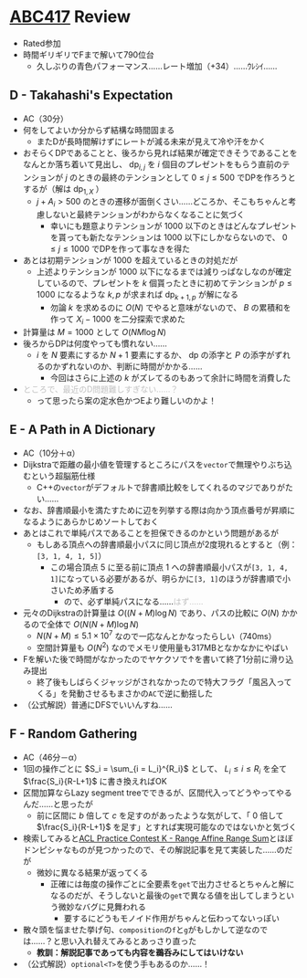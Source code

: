 # [ABC417](https://atcoder.jp/contests/abc417) Review
- Rated参加
- 時間ギリギリでFまで解いて790位台
  - 久しぶりの青色パフォーマンス……レート増加（+34）……ｳﾚｼｲ……

## D - Takahashi's Expectation
- AC（30分）
- 何をしてよいか分からず結構な時間固まる
  - またDが長時間解けずにレートが減る未来が見えて冷や汗をかく
- おそらくDPであることと、後ろから見れば結果が確定できそうであることをなんとか落ち着いて見出し、 $\mathrm{dp}_{i,j}$ を $i$ 個目のプレゼントをもらう直前のテンションが $j$ のときの最終のテンションとして $0 \leq j \leq 500$ でDPを作ろうとするが（解は $\mathrm{dp}_{1, X}$ ）
  - $j + A_i > 500$ のときの遷移が面倒くさい……どころか、そこもちゃんと考慮しないと最終テンションがわからなくなることに気づく
    - 幸いにも題意よりテンションが $1000$ 以下のときはどんなプレゼントを貰っても新たなテンションは $1000$ 以下にしかならないので、 $0 \leq j \leq 1000$ でDPを作って事なきを得た
- あとは初期テンションが $1000$ を超えているときの対処だが
  - 上述よりテンションが $1000$ 以下になるまでは減りっぱなしなのが確定しているので、プレゼントを $k$ 個貰ったときに初めてテンションが $p \leq 1000$ になるような $k,p$ が求まれば $\mathrm{dp}_{k+1,p}$ が解になる
    - 勿論 $k$ を求めるのに $O(N)$ でやると意味がないので、 $B$ の累積和を作って $X_i - 1000$ を二分探索で求めた
- 計算量は $M=1000$ として $O(NM \log N)$
- 後ろからDPは何度やっても慣れない……
  - $i$ を $N$ 要素にするか $N+1$ 要素にするか、 $\mathrm{dp}$ の添字と $P$ の添字がずれるのかずれないのか、判断に時間がかかる……
    - 今回はさらに上述の $k$ がズレてるのもあって余計に時間を消費した
- <span style="color: silver;">ところで、最近のD問題難しすぎない……？</span>
  - って思ったら案の定水色かつEより難しいのかよ！

## E - A Path in A Dictionary
- AC（10分＋α）
- Dijkstraで距離の最小値を管理するところにパスを`vector`で無理やりぶち込むという超脳筋仕様
  - C++の`vector`がデフォルトで辞書順比較をしてくれるのマジでありがたい……
- なお、辞書順最小を満たすために辺を列挙する際は向かう頂点番号が昇順になるようにあらかじめソートしておく
- あとはこれで単純パスであることを担保できるのかという問題があるが
  - もしある頂点への辞書順最小パスに同じ頂点が2度現れるとすると（例：`[3, 1, 4, 1, 5]`）
    - この場合頂点 $5$ に至る前に頂点 $1$ への辞書順最小パスが`[3, 1, 4, 1]`になっている必要があるが、明らかに`[3, 1]`のほうが辞書順で小さいため矛盾する
      - ので、必ず単純パスになる……<span style="color: silver;">はず……</span>
- 元々のDijkstraの計算量は $O((N+M)\log N)$ であり、パスの比較に $O(N)$ かかるので全体で $O(N(N+M)\log N)$
  - $N(N+M) \leq 5.1 \times 10^7$ なので一応なんとかなったらしい（740ms）
  - 空間計算量も $O(N^2)$ なのでメモリ使用量も317MBとなかなかにやばい
- Fを解いた後で時間がなかったのでヤケクソで↑を書いて終了1分前に滑り込み提出
  - 終了後もしばらくジャッジがされなかったので特大フラグ「風呂入ってくる」を発動させるもまさかの`AC`で逆に動揺した
- （公式解説）普通にDFSでいいんすね……

## F - Random Gathering
- AC（46分－α）
- 1回の操作ごとに $S_i = \sum_{i = L_i}^{R_i}$ として、 $L_i \leq i \leq R_i$ を全て $\frac{S_i}{R-L+1}$ に書き換えればOK
- 区間加算ならLazy segment treeでできるが、区間代入ってどうやってやるんだ……と思ったが
  - 前に区間に $b$ 倍して $c$ を足すのがあったような気がして、「 $0$ 倍して $\frac{S_i}{R-L+1}$ を足す」とすれば実現可能なのではないかと気づく
- 検索してみると[ACL Practice Contest K - Range Affine Range Sum](https://atcoder.jp/contests/practice2/tasks/practice2_k)とほぼドンピシャなものが見つかったので、その解説記事を見て実装した……のだが
  - 微妙に異なる結果が返ってくる
    - 正確には毎度の操作ごとに全要素を`get`で出力させるとちゃんと解になるのだが、そうしないと最後の`get`で異なる値を出してしまうという微妙なバグに見舞われる
      - 要するにどうもモノイド作用がちゃんと伝わってないっぽい
- 散々頭を悩ませた挙げ句、`composition`の`f`と`g`がもしかして逆なのでは……？と思い入れ替えてみるとあっさり直った
  - **教訓：解説記事であっても内容を鵜呑みにしてはいけない**
- （公式解説）`optional<T>`を使う手もあるのか……！
